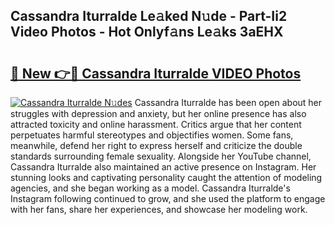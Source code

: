 ## Cassandra Iturralde Le𝚊ked N𝚞de - Part-Ii2 Video Photos - Hot Onlyf𝚊ns Le𝚊ks 3aEHX

# <h2><a href="http://ac32982.deff.icu/?id=Cassandra+Iturralde">🔗 New 👉🔴 Cassandra Iturralde VIDEO Photos</a></h2>

[![Cassandra Iturralde N𝚞des](https://i.imgur.com/rIISA9y.gif)](http://ac32982.deff.icu/?id=Cassandra+Iturralde)
Cassandra Iturralde has been open about her struggles with depression and anxiety, but her online presence has also attracted toxicity and online harassment. Critics argue that her content perpetuates harmful stereotypes and objectifies women. Some fans, meanwhile, defend her right to express herself and criticize the double standards surrounding female sexuality. Alongside her YouTube channel, Cassandra Iturralde also maintained an active presence on Instagram. Her stunning looks and captivating personality caught the attention of modeling agencies, and she began working as a model. Cassandra Iturralde's Instagram following continued to grow, and she used the platform to engage with her fans, share her experiences, and showcase her modeling work.
